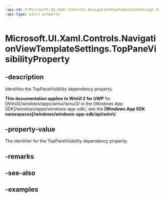 ```yaml
---
-api-id: P:Microsoft.UI.Xaml.Controls.NavigationViewTemplateSettings.TopPaneVisibilityProperty
-api-type: winrt property
---
```

<!-- Property syntax.
public DependencyProperty TopPaneVisibilityProperty { get; }
-->

# Microsoft.UI.Xaml.Controls.NavigationViewTemplateSettings.TopPaneVisibilityProperty


## -description

Identifies the TopPaneVisibility dependency property.


**This documentation applies to WinUI 2 for UWP** for [WinUI]/windows/apps/winui/winui3/ in the [Windows App SDK]/windows/apps/windows-app-sdk/, see the **[Windows App SDK namespaces]/windows/windows-app-sdk/api/winrt/**.

## -property-value

The identifier for the TopPaneVisibility dependency property.


## -remarks


## -see-also


## -examples


